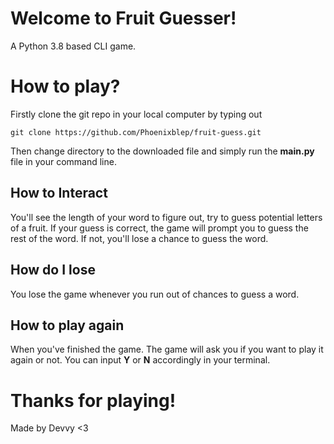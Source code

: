 # Welcome to Fruit Guesser!

A Python 3.8 based CLI game.


# How to play?

Firstly clone the git repo in your local computer by typing out

    git clone https://github.com/Phoenixblep/fruit-guess.git
Then change directory to the downloaded file and simply run the **main.py** file in your command line.

## How to Interact

You'll see the length of your word to figure out, try to guess potential letters of a fruit. If your guess is correct, the game will prompt you to guess the rest of the word. If not, you'll lose a chance to guess the word. 

## How do I lose

You lose the game whenever you run out of chances to guess a word.

## How to play again

When you've finished the game. 
The game will ask you if you want to play it again or not.
You can input **Y** or **N** accordingly in your terminal.

# Thanks for playing!
Made by Devvy <3